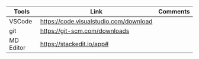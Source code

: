 | Tools | Link  | Comments |
| ------ | ------ | ------ |
| VSCode | https://code.visualstudio.com/download| |
| git | https://git-scm.com/downloads | |
|MD Editor | https://stackedit.io/app# |
 
